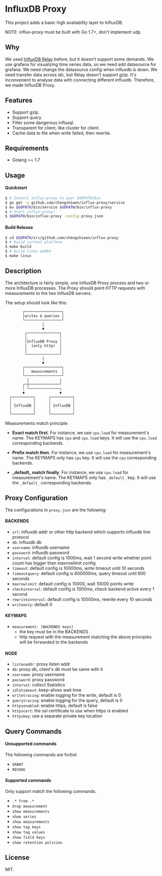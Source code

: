 InfluxDB Proxy
======

This project adds a basic high availability layer to InfluxDB.

NOTE: influx-proxy must be built with Go 1.7+, don't implement udp.

Why
---

We used [InfluxDB Relay](https://github.com/influxdata/influxdb-relay) before, but it doesn't support some demands.
We use grafana for visualizing time series data, so we need add datasource for grafana. We need change the datasource config when influxdb is down.
We need transfer data across idc, but Relay doesn't support gzip.
It's inconvenient to analyse data with connecting different influxdb.
Therefore, we made InfluxDB Proxy.

Features
--------

* Support gzip.
* Support query.
* Filter some dangerous influxql.
* Transparent for client, like cluster for client.
* Cache data to file when write failed, then rewrite.

Requirements
-----------

* Golang >= 1.7

Usage
------------

#### Quickstart

```sh
$ # Install influx-proxy to your $GOPATH/bin
$ go get -u github.com/chengshiwen/influx-proxy/service
$ mv $GOPATH/bin/service $GOPATH/bin/influx-proxy
$ # Start influx-proxy!
$ $GOPATH/bin/influx-proxy -config proxy.json
```

#### Build Release

```sh
$ cd $GOPATH/src/github.com/chengshiwen/influx-proxy
$ # build current platform
$ make build
$ # build linux amd64
$ make linux
```

Description
-----------

The architecture is fairly simple, one InfluxDB Proxy process and two or more InfluxDB processes. The Proxy should point HTTP requests with measurements to the two InfluxDB servers.

The setup should look like this:

```
        ┌─────────────────┐
        │writes & queries │
        └─────────────────┘
                 │
                 ▼
         ┌───────────────┐
         │               │
         │InfluxDB Proxy │
         |  (only http)  |
         │               │
         └───────────────┘
                 │
                 ▼
        ┌─────────────────┐
        │   measurements  │
        └─────────────────┘
          |              |
        ┌─┼──────────────┘
        │ └──────────────┐
        ▼                ▼
  ┌──────────┐      ┌──────────┐
  │          │      │          │
  │ InfluxDB │      │ InfluxDB │
  │          │      │          │
  └──────────┘      └──────────┘
```

Measurements match principle:

* **Exact match first**. For instance, we use `cpu.load` for measurement's name. The KEYMAPS has `cpu` and `cpu.load` keys.
It will use the `cpu.load` corresponding backends.

* **Prefix match then**. For instance, we use `cpu.load` for measurement's name. The KEYMAPS only has `cpu` key.
It will use the `cpu` corresponding backends.

* **\_default\_ match finally**. For instance, we use `cpu.load` for measurement's name. The KEYMAPS only has `_default_` key.
It will use the `_default_` corresponding backends.

Proxy Configuration
--------

The configurations in `proxy.json` are the following:

#### BACKENDS

* `url`: influxdb addr or other http backend which supports influxdb line protocol
* `db`: influxdb db
* `username`: influxdb username
* `password`: influxdb password
* `interval`: default config is 1000ms, wait 1 second write whether point count has bigger than maxrowlimit config
* `timeout`: default config is 10000ms, write timeout until 10 seconds
* `timeoutquery`: default config is 600000ms, query timeout until 600 seconds
* `maxrowlimit`: default config is 10000, wait 10000 points write
* `checkinterval`: default config is 1000ms, check backend active every 1 second
* `rewriteinterval`: default config is 10000ms, rewrite every 10 seconds
* `writeonly`: default 0

#### KEYMAPS

* `measurement: [BACKENDS keys]`
  * the key must be in the BACKENDS
  * http request with the measurement matching the above principles will be forwarded to the backends

#### NODE

* `listenaddr`: proxy listen addr
* `db`: proxy db, client's db must be same with it
* `username`: proxy username
* `password`: proxy password
* `interval`: collect Statistics
* `idletimeout`: keep-alives wait time
* `writetracing`: enable logging for the write, default is 0
* `querytracing`: enable logging for the query, default is 0
* `httpsenabled`: enable https, default is false
* `httpscert`: the ssl certificate to use when https is enabled
* `httpskey`: use a separate private key location

Query Commands
--------

#### Unsupported commands

The following commands are forbid.

* `GRANT`
* `REVOKE`

#### Supported commands

Only support match the following commands.

* `.* from .*`
* `drop measurement`
* `show measurements`
* `show series`
* `show measurements`
* `show tag keys`
* `show tag values`
* `show field keys`
* `show retention policies`

License
-------

MIT.
